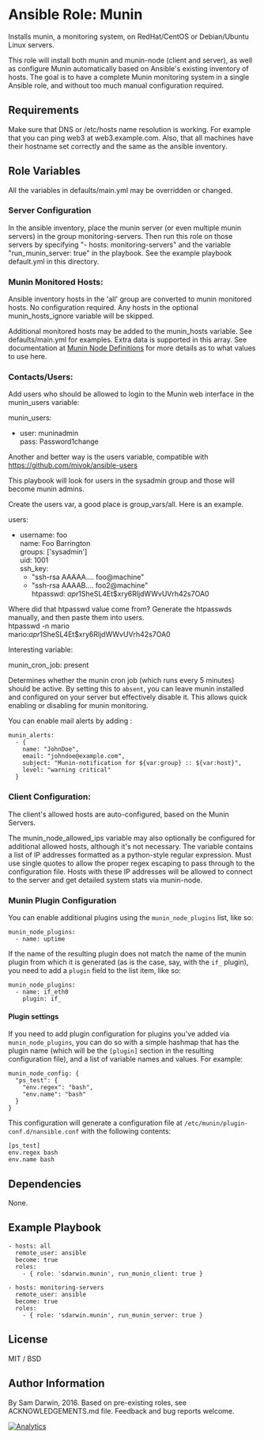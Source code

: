 # Ansible Role: Munin

Installs munin, a monitoring system, on RedHat/CentOS or Debian/Ubuntu Linux servers.  

This role will install both munin and munin-node (client and server), as well as configure Munin automatically based on Ansible's existing inventory of hosts. The goal is to have a complete Munin monitoring system in a single Ansible role, and without too much manual configuration required.

## Requirements

Make sure that DNS or /etc/hosts name resolution is working. For example that you can ping web3 at web3.example.com.  Also, that all machines have their hostname set correctly and the same as the ansible inventory.

## Role Variables

All the variables in defaults/main.yml may be overridden or changed. 

### Server Configuration 

In the ansible inventory, place the munin server (or even multiple munin servers) in the group monitoring-servers.  Then run this role on those servers by specifying "- hosts: monitoring-servers" and the variable "run_munin_server: true" in the playbook.  See the example playbook default.yml in this directory. 

### Munin Monitored Hosts:

Ansible inventory hosts in the 'all' group are converted to munin monitored hosts. No configuration required. Any hosts in the optional munin_hosts_ignore variable will be skipped.  

Additional monitored hosts may be added to the munin_hosts variable. See defaults/main.yml for examples. Extra data is supported in this array.   See documentation at [Munin Node Definitions](http://munin.readthedocs.org/en/latest/reference/munin.conf.html#node-definitions) for more details as to what values to use here.
 
### Contacts/Users:

Add users who should be allowed to login to the Munin web interface in the munin_users variable:  

munin_users:  
  - user: muninadmin  
    pass: Password1change  

Another and better way is the users variable, compatible with https://github.com/mivok/ansible-users

This playbook will look for users in the sysadmin group and those will become munin admins.

Create the users var, a good place is group_vars/all. Here is an example.

users:  
  - username: foo  
    name: Foo Barrington  
    groups: ['sysadmin']  
    uid: 1001  
    ssh_key:  
      - "ssh-rsa AAAAA.... foo@machine"  
      - "ssh-rsa AAAAB.... foo2@machine"  
    htpasswd: $apr1$SheSL4Et$xry6RljdWWvUVrh42s7OA0  

Where did that htpasswd value come from?  Generate the htpasswds manually, and then paste them into users.  
htpasswd -n mario  
mario:$apr1$SheSL4Et$xry6RljdWWvUVrh42s7OA0  

Interesting variable:

munin_cron_job: present

Determines whether the munin cron job (which runs every 5 minutes) should be active. By setting this to `absent`, you can leave munin installed and configured on your server but effectively disable it. This allows quick enabling or disabling for munin monitoring.

You can enable mail alerts by adding :

    munin_alerts:
      - {
        name: "JohnDoe",
        email: "johndoe@example.com",
        subject: "Munin-notification for ${var:group} :: ${var:host}",
        level: "warning critical"
      }

### Client Configuration:

The client's allowed hosts are auto-configured, based on the Munin Servers.

The munin_node_allowed_ips variable may also optionally be configured for additional allowed hosts, although it's not necessary.  The variable contains a list of IP addresses formatted as a python-style regular expression. Must use single quotes to allow the proper regex escaping to pass through to the configuration file. Hosts with these IP addresses will be allowed to connect to the server and get detailed system stats via munin-node.

### Munin Plugin Configuration

You can enable additional plugins using the `munin_node_plugins` list, like so:

    munin_node_plugins:
      - name: uptime

If the name of the resulting plugin does not match the name of the munin plugin from which it is generated (as is the case, say, with the `if_` plugin), you need to add a `plugin` field to the list item, like so:

    munin_node_plugins:
      - name: if_eth0
        plugin: if_

#### Plugin settings

If you need to add plugin configuration for plugins you've added via `munin_node_plugins`, you can do so with a simple hashmap that has the plugin name (which will be the `[plugin]` section in the resulting configuration file), and a list of variable names and values. For example:

    munin_node_config: {
      "ps_test": {
        "env.regex": "bash",
        "env.name": "bash"
      }
    }

This configuration will generate a configuration file at `/etc/munin/plugin-conf.d/nansible.conf` with the following contents:

    [ps_test]
    env.regex bash
    env.name bash

## Dependencies

None.

## Example Playbook

    - hosts: all
      remote_user: ansible
      become: true
      roles:
        - { role: 'sdarwin.munin', run_munin_client: true }

    - hosts: monitoring-servers
      remote_user: ansible
      become: true
      roles:
        - { role: 'sdarwin.munin', run_munin_server: true }

## License

MIT / BSD

## Author Information

By Sam Darwin, 2016. Based on pre-existing roles, see ACKNOWLEDGEMENTS.md file.  Feedback and bug reports welcome.

[![Analytics](https://ga-beacon.appspot.com/UA-112361697-1/Ansible-Munin)](https://github.com/igrigorik/ga-beacon)


